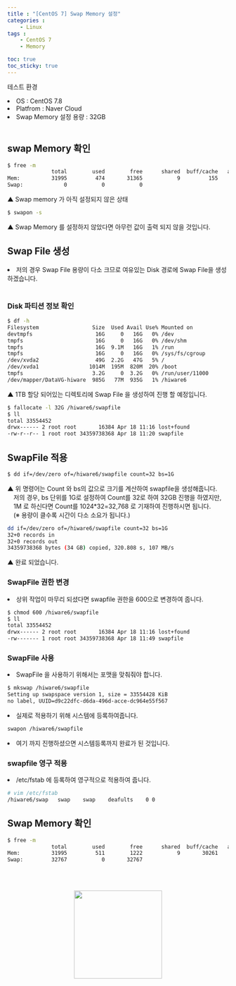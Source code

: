 ```yaml
---
title : "[CentOS 7] Swap Memory 설정"
categories : 
    - Linux
tags :
    - CentOS 7
    - Memory

toc: true
toc_sticky: true
---
```



테스트 환경<br>
<li>OS : CentOS 7.8</li>
<li>Platfrom : Naver Cloud</li>
<li>Swap Memory 설정 용량 : 32GB</li><br>

## swap Memory 확인

```bash
$ free -m
              total        used        free      shared  buff/cache   available
Mem:          31995         474       31365           9         155       31213
Swap:             0           0           0
```
▲ Swap memory 가 아직 설정되지 않은 상태

```bash
$ swapon -s
```
▲ Swap Memory 를 설정하지 않았다면 아무런 값이 출력 되지 않을 것입니다.
<br>

## Swap File 생성

<li>저의 경우 Swap File 용량이 다소 크므로 여유있는 Disk 경로에 Swap File을 생성하겠습니다.</li><br>

### Disk 파티션 정보 확인
```bash
$ df -h
Filesystem                 Size  Used Avail Use% Mounted on
devtmpfs                    16G     0   16G   0% /dev
tmpfs                       16G     0   16G   0% /dev/shm
tmpfs                       16G  9.1M   16G   1% /run
tmpfs                       16G     0   16G   0% /sys/fs/cgroup
/dev/xvda2                  49G  2.2G   47G   5% /
/dev/xvda1                1014M  195M  820M  20% /boot
tmpfs                      3.2G     0  3.2G   0% /run/user/11000
/dev/mapper/DataVG-hiware  985G   77M  935G   1% /hiware6
```
▲ 1TB 할당 되어있는 디렉토리에 Swap File 을 생성하여 진행 할 예정입니다.

```bash
$ fallocate -l 32G /hiware6/swapfile
$ ll
total 33554452
drwx------ 2 root root       16384 Apr 18 11:16 lost+found
-rw-r--r-- 1 root root 34359738368 Apr 18 11:20 swapfile
```

## SwapFile 적용
```bash
$ dd if=/dev/zero of=/hiware6/swapfile count=32 bs=1G
```
▲ 위 명령어는 Count 와 bs의 값으로 크기를 계산하여 swapfile을 생성해줍니다.<br>
　저의 경우, bs 단위를 1G로 설정하여 Count를 32로 하여 32GB 진행을 하였지만,<br>
　1M 로 하신다면 Count를 1024*32=32,768 로 기재하여 진행하시면 됩니다.<br>
　(※ 용량이 클수록 시간이 다소 소요가 됩니다.)

```bash
dd if=/dev/zero of=/hiware6/swapfile count=32 bs=1G
32+0 records in
32+0 records out
34359738368 bytes (34 GB) copied, 320.808 s, 107 MB/s
```
▲ 완료 되었습니다.

### SwapFile 권한 변경
<li>상위 작업이 마무리 되셨다면 swapfile 권한을 600으로 변경하여 줍니다.</li>

```bash
$ chmod 600 /hiware6/swapfile
$ ll
total 33554452
drwx------ 2 root root       16384 Apr 18 11:16 lost+found
-rw------- 1 root root 34359738368 Apr 18 11:49 swapfile
```
### SwapFile 사용
<li>SwapFile 을 사용하기 위해서는 포맷을 맞춰줘야 합니다.</li>

```bash
$ mkswap /hiware6/swapfile
Setting up swapspace version 1, size = 33554428 KiB
no label, UUID=d9c22dfc-d6da-496d-acce-dc964e55f567
```

<li>실제로 적용하기 위해 시스템에 등록하여줍니다.</li>

```bash
swapon /hiware6/swapfile
```
<li>여기 까지 진행하셨으면 시스템등록까지 완료가 된 것입니다.</li>

### swapfile 영구 적용
<li>/etc/fstab 에 등록하여 영구적으로 적용하여 줍니다.</li>

```bash
# vim /etc/fstab
/hiware6/swap   swap    swap    deafults    0 0
```

## Swap Memory 확인
```bash
$ free -m
              total        used        free      shared  buff/cache   available
Mem:          31995         511        1222           9       30261       31084
Swap:         32767           0       32767
```

<br><br>
<div style="text-align:center;">
<img src="https://github.com/hyundo0630/hyundo0630.github.io/blob/main/images/%EA%B0%90%EC%82%AC%ED%95%A9%EB%8B%88%EB%8B%A4.gif?raw=true" width="200" height="200">
</div>